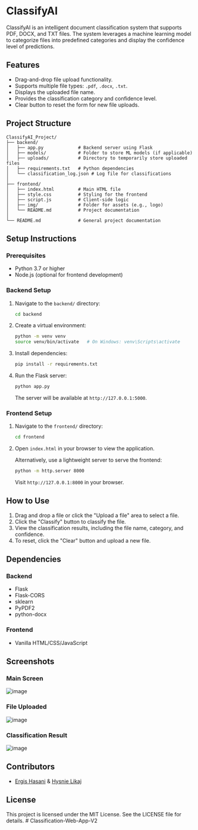 # ClassifyAI

ClassifyAI is an intelligent document classification system that supports PDF, DOCX, and TXT files. The system leverages a machine learning model to categorize files into predefined categories and display the confidence level of predictions.

## Features

- Drag-and-drop file upload functionality.
- Supports multiple file types: `.pdf`, `.docx`, `.txt`.
- Displays the uploaded file name.
- Provides the classification category and confidence level.
- Clear button to reset the form for new file uploads.

## Project Structure

```
ClassifyAI_Project/
├── backend/
│   ├── app.py             # Backend server using Flask
│   ├── models/            # Folder to store ML models (if applicable)
│   ├── uploads/           # Directory to temporarily store uploaded files
│   ├── requirements.txt   # Python dependencies
│   └── classification_log.json # Log file for classifications
│
├── frontend/
│   ├── index.html         # Main HTML file
│   ├── style.css          # Styling for the frontend
│   ├── script.js          # Client-side logic
│   ├── img/               # Folder for assets (e.g., logo)
│   └── README.md          # Project documentation
│
└── README.md              # General project documentation
```

## Setup Instructions

### Prerequisites

- Python 3.7 or higher
- Node.js (optional for frontend development)

### Backend Setup

1. Navigate to the `backend/` directory:

   ```bash
   cd backend
   ```

2. Create a virtual environment:

   ```bash
   python -m venv venv
   source venv/bin/activate   # On Windows: venv\Scripts\activate
   ```

3. Install dependencies:

   ```bash
   pip install -r requirements.txt
   ```

4. Run the Flask server:

   ```bash
   python app.py
   ```

   The server will be available at `http://127.0.0.1:5000`.

### Frontend Setup

1. Navigate to the `frontend/` directory:

   ```bash
   cd frontend
   ```

2. Open `index.html` in your browser to view the application.

   Alternatively, use a lightweight server to serve the frontend:

   ```bash
   python -m http.server 8000
   ```

   Visit `http://127.0.0.1:8000` in your browser.

## How to Use

1. Drag and drop a file or click the "Upload a file" area to select a file.
2. Click the "Classify" button to classify the file.
3. View the classification results, including the file name, category, and confidence.
4. To reset, click the "Clear" button and upload a new file.

## Dependencies

### Backend

- Flask
- Flask-CORS
- sklearn
- PyPDF2
- python-docx

### Frontend

- Vanilla HTML/CSS/JavaScript

## Screenshots

### Main Screen

![image](https://github.com/user-attachments/assets/c11adc42-dacf-41f0-9988-4f107c1e9100)


### File Uploaded

![image](https://github.com/user-attachments/assets/54763e35-c47e-4304-8069-24c59c31a0af)



### Classification Result

![image](https://github.com/user-attachments/assets/8f79d6e7-0105-4107-99c9-6831721b74a2)


## Contributors

- [Ergis Hasani](https://www.linkedin.com/in/ergis-hasani-bb9ba0174?utm_source=share&utm_campaign=share_via&utm_content=profile&utm_medium=ios_app) & [Hysnie Likaj](https://www.linkedin.com/in/hysnie-likaj-140261280?utm_source=share&utm_campaign=share_via&utm_content=profile&utm_medium=ios_app)

## License

This project is licensed under the MIT License. See the LICENSE file for details.
#   C l a s s i f i c a t i o n - W e b - A p p - V 2  
 